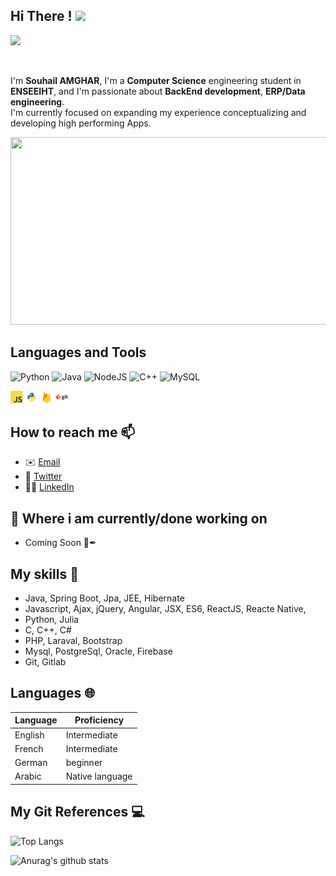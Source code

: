 ## Hi There ! <img src="https://raw.githubusercontent.com/MartinHeinz/MartinHeinz/master/wave.gif" width="30px">
![](https://visitor-badge.laobi.icu/badge?page_id=Ssouh)

<br>

I'm **Souhail AMGHAR**, I'm a **Computer Science** engineering student in **ENSEEIHT**, and I'm passionate about **BackEnd development**, **ERP/Data engineering**.<br>
I'm currently focused on expanding my experience conceptualizing and developing high performing Apps.

<p align="center" >
  <img src="https://images.squarespace-cdn.com/content/v1/580fa9f7e58c62cb7501937b/1496358009519-3OOP60SU1L9CWOXN544R/ke17ZwdGBToddI8pDm48kJRqFJ19D4P4EwsC9z3fiewUqsxRUqqbr1mOJYKfIPR7LoDQ9mXPOjoJoqy81S2I8N_N4V1vUb5AoIIIbLZhVYy7Mythp_T-mtop-vrsUOmeInPi9iDjx9w8K4ZfjXt2dn3So03l79BKEoq-AWKelKdncgyogL09V32_rYUHj6maCjLISwBs8eEdxAxTptZAUg/bedroom.gif?format=2500w" width="600" height="300">
</p>

  ## Languages and Tools 
![Python](https://img.shields.io/badge/-Python-black?style=flat-square&logo=Python) 
![Java](https://img.shields.io/badge/-java-E34A86?style=flat-square&logo=java)
![NodeJS](https://img.shields.io/badge/-Nodejs-black?style=flat-square&logo=node.js)
![C++](https://img.shields.io/badge/-C++-00599C?style=flat-square&logo=c++)
![MySQL](https://img.shields.io/badge/-MYSQL-black?style=flat-square&logo=mysql)

<code><img height="20" src="https://raw.githubusercontent.com/github/explore/80688e429a7d4ef2fca1e82350fe8e3517d3494d/topics/javascript/javascript.png"></code>
<code><img height="20" src="https://raw.githubusercontent.com/github/explore/80688e429a7d4ef2fca1e82350fe8e3517d3494d/topics/python/python.png"></code>
<code><img height="20" src="https://raw.githubusercontent.com/github/explore/80688e429a7d4ef2fca1e82350fe8e3517d3494d/topics/firebase/firebase.png"></code>
<code><img height="20" src="https://raw.githubusercontent.com/github/explore/80688e429a7d4ef2fca1e82350fe8e3517d3494d/topics/git/git.png"></code>


##  How to reach me 📫
 * ✉️  [Email](mailto:Souhailamghar98@gmail.com)
 * 🐤 [Twitter](https://twitter.com/souhailAmgh) 
 * 👨💼 [LinkedIn](https://linkedin.com/in/souhail-amghar/) 

<!--
## 📰 Blog Posts
<!-- BLOG-POST-LIST:START 
- Coming Soon 🔨✒
<!-- BLOG-POST-LIST:END -->

## 💼 Where i am currently/done working on
- Coming Soon 🔨✒


## My skills 📜


- Java, Spring Boot, Jpa, JEE, Hibernate
- Javascript, Ajax, jQuery, Angular, JSX, ES6, ReactJS, Reacte Native,
- Python, Julia
- C, C++, C#
- PHP, Laraval, Bootstrap
- Mysql, PostgreSql, Oracle, Firebase
- Git, Gitlab



## Languages 🌐

| Language      | Proficiency                                                               |
| ------------- | ------------------------------------------------------------------------- |
| English       | Intermediate              |
| French        | Intermediate  |
| German        | beginner      |
| Arabic        | Native language  |                                                         |

## My Git References 💻

![Top Langs](https://github-readme-stats.vercel.app/api/top-langs/?username=Ssouh&layout=compact)

![Anurag's github stats](https://github-readme-stats.vercel.app/api?username=Ssouh&show_icons=true&theme=radical)
